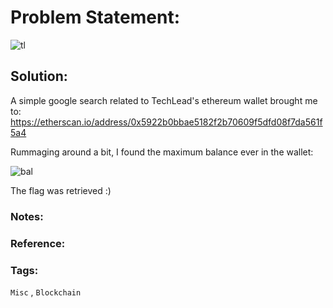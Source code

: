 # Problem Statement:
![tl](https://user-images.githubusercontent.com/53595853/133977233-fa3971b0-e61b-4fc0-aa9c-4b969de779d9.png)

## Solution:

A simple google search related to TechLead's ethereum wallet brought me to: 
https://etherscan.io/address/0x5922b0bbae5182f2b70609f5dfd08f7da561f5a4

Rummaging around a bit, I found the maximum balance ever in the wallet:

![bal](https://user-images.githubusercontent.com/53595853/133977826-16040b82-30f8-48ef-820e-819a4a247af8.png)

The flag was retrieved :)

### Notes:
### Reference:
### Tags:
`Misc` , `Blockchain`